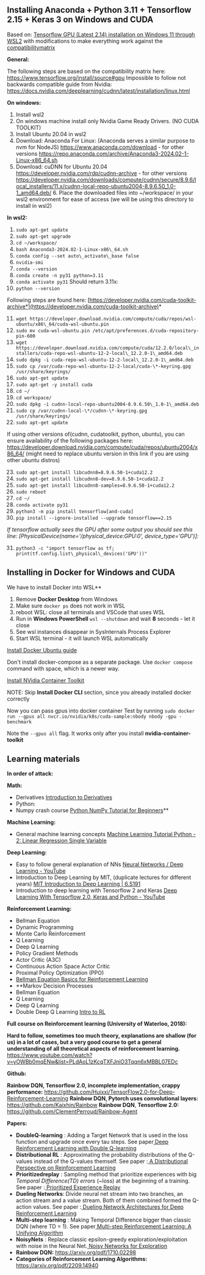 
## Installing Anaconda + Python 3.11 + Tensorflow 2.15 + Keras 3 on Windows and CUDA

Based on: [Tensorflow GPU (Latest 2.14) installation on Windows 11 through WSL2](https://www.youtube.com/watch?v=VE5OiQSfPLg) with modifications to make everything work against the [compatibilitymatrix](https://www.tensorflow.org/install/source#gpu)

**General:**

The following steps are based on the compatibility matrix here: <https://www.tensorflow.org/install/source#gpu>
Impossible to follow not backwards compatible guide from Nvidia: <https://docs.nvidia.com/deeplearning/cudnn/latest/installation/linux.html>

**On windows:**

1. Install wsl2
2. On windows machine install only Nvidia Game Ready Drivers. (NO CUDA TOOLKIT)
3. Install Ubuntu 20.04 in wsl2
4. Download: Anaconda For Linux: (Anaconda serves a similar purpose to nvm for NodeJS)
<https://www.anaconda.com/download> - for other versions
<https://repo.anaconda.com/archive/Anaconda3-2024.02-1-Linux-x86_64.sh>
5. Download: cuDNN for Ubuntu 20.04
<https://developer.nvidia.com/rdp/cudnn-archive> - for other versions
<https://developer.nvidia.com/downloads/compute/cudnn/secure/8.9.6/local_installers/11.x/cudnn-local-repo-ubuntu2004-8.9.6.50_1.0-1_amd64.deb/>
6\. Place the downloaded files into ~/workspace/ in your wsl2 environment for ease of access (we will be using this directory to install in wsl2)

**In wsl2:**

1.  `sudo apt-get update`
2.  `sudo apt-get upgrade`
3.  `cd ~/workspace/`
4.  `bash Anaconda3-2024.02-1-Linux-x86\_64.sh`
5. `conda config --set auto\_activate\_base false`
6.  `nvidia-smi`
7.  `conda --version`
8.  `conda create -n py31 python=3.11`
9.  `conda activate py31`
			Should return 3.11x:
10.  `python --version `

Following steps are found here: [https://developer.nvidia.com/cuda-toolkit-archive*](https://developer.nvidia.com/cuda-toolkit-archive)*

11.  `wget https://developer.download.nvidia.com/compute/cuda/repos/wsl-ubuntu/x86\_64/cuda-wsl-ubuntu.pin`
12.  `sudo mv cuda-wsl-ubuntu.pin /etc/apt/preferences.d/cuda-repository-pin-600`
13.  `wget https://developer.download.nvidia.com/compute/cuda/12.2.0/local\_installers/cuda-repo-wsl-ubuntu-12-2-local\_12.2.0-1\_amd64.deb`
14.  `sudo dpkg -i cuda-repo-wsl-ubuntu-12-2-local\_12.2.0-1\_amd64.deb`
15.  `sudo cp /var/cuda-repo-wsl-ubuntu-12-2-local/cuda-\*-keyring.gpg /usr/share/keyrings/`
16.  `sudo apt-get update`
17.  `sudo apt-get -y install cuda`
18.  `cd ~/`
19.  `cd workspace/`
20.  `sudo dpkg -i cudnn-local-repo-ubuntu2004-8.9.6.50\_1.0-1\_amd64.deb`
21.  `sudo cp /var/cudnn-local-\*/cudnn-\*-keyring.gpg /usr/share/keyrings/`
22.  `sudo apt-get update`

If using other versions of(cudnn, cudatoolkit, python, ubuntu), you can ensure availability of the following packages here: <https://developer.download.nvidia.com/compute/cuda/repos/ubuntu2004/x86_64/> (might need to replace ubuntu version in this link if you are using other ubuntu distros)

23.  `sudo apt-get install libcudnn8=8.9.6.50-1+cuda12.2`
24.  `sudo apt-get install libcudnn8-dev=8.9.6.50-1+cuda12.2`
25.  `sudo apt-get install libcudnn8-samples=8.9.6.50-1+cuda12.2`
26.  `sudo reboot`
27.  `cd ~/`
28.  `conda activate py31`
29.  `python3 -m pip install tensorflow[and-cuda]`
30.  `pip install --ignore-installed --upgrade tensorflow==2.15`

*If tensorflow actually sees the GPU after some output you should see this line: [PhysicalDevice(name='/physical\_device:GPU:0', device\_type='GPU')]:*

31.  `python3 -c "import tensorflow as tf; print(tf.config.list\_physical\_devices('GPU'))"`

## Installing in Docker for Windows and CUDA

We have to install Docker into WSL**

1.  Remove **Docker Desktop** from Windows
2. Make sure `docker ps` does not work in WSL
3.  reboot WSL: close all terminals and VSCode that uses WSL
4. Run in **Windows PowerShell** `wsl --shutdown` and wait **8** seconds - let it close
5. See wsl instances disappear in SysInternals Process Explorer
6. Start WSL terminal - it will launch WSL automatically

[Install Docker Ubuntu guide](https://docs.docker.com/engine/install/ubuntu/)

Don't install docker-compose as a separate package. Use `docker compose` command with space, which is a newer way.

[Install NVidia Container Toolkit](https://gist.github.com/atinfinity/f9568aa9564371f573138712070f5bad)

NOTE: Skip **Install Docker CLI** section, since you already installed docker correctly

Now you can pass gpus into docker container
Test by running `sudo docker run --gpus all nvcr.io/nvidia/k8s/cuda-sample:nbody nbody -gpu -benchmark`

Note the `--gpus all` flag. It works only after you install **nvidia-container-toolkit**

## Learning materials

**In order of attack:**

**Math:**

- Derivatives
[Introduction to Derivatives](https://www.mathsisfun.com/calculus/derivatives-introduction.html)
- Python:
- Numpy crash course
[Python NumPy Tutorial for Beginners](https://www.youtube.com/watch?v=QUT1VHiLmmI)**

**Machine Learning:**

- General machine learning concepts
[Machine Learning Tutorial Python - 2: Linear Regression Single Variable](https://www.youtube.com/watch?v=8jazNUpO3lQ&list=PLeo1K3hjS3uvCeTYTeyfe0-rN5r8zn9rw)

**Deep Learning:**

- Easy to follow general explanation of NNs
[Neural Networks / Deep Learning - YouTube](https://www.youtube.com/playlist?list=PLblh5JKOoLUIxGDQs4LFFD--41Vzf-ME1)
- Introduction to Deep Learning by MIT, (duplicate lectures for different years)
[MIT Introduction to Deep Learning | 6.S191](https://www.youtube.com/watch?v=ErnWZxJovaM&list=PLtBw6njQRU-rwp5__7C0oIVt26ZgjG9NI)
- Introduction to deep learning with Tensorflow 2 and Keras
[Deep Learning With Tensorflow 2.0, Keras and Python - YouTube](https://www.youtube.com/playlist?list=PLeo1K3hjS3uu7CxAacxVndI4bE_o3BDtO)


**Reinforcement Learning:**

- Bellman Equation
- Dynamic Programming
- Monte Carlo Reinforcement
- Q Learning
- Deep Q Learning
- Policy Gradient Methods
- Actor Critic (A3C)
- Continuous Action Space Actor Critic
- Proximal Policy Optimization (PPO)
- [Bellman Equation Basics for Reinforcement Learning](https://www.youtube.com/watch?v=14BfO5lMiuk&list=PLWzQK00nc192L7UMJyTmLXaHa3KcO0wBT)
- **Markov Decision Processes
- Bellman Equation
- Q Learning
- Deep Q Learning
- Double  Deep Q Learning
[Intro to RL](https://www.youtube.com/watch?v=cVTud58UfpQ&list=PLYgyoWurxA_8ePNUuTLDtMvzyf-YW7im2)

**Full course on Reinforcement learning (University of Waterloo, 2018):**

**Hard to follow, sometimes too much theory, explanations are shallow (for us) in a lot of cases, but a very good course to get a general understanding of all theoretical aspects of reinforcement learning.**
[https://www.youtube.com/watch?v=yOWBb0mqENw&list=PLdAoL1zKcqTXFJniO3Tqqn6xMBBL07EDc
](https://www.youtube.com/watch?v=yOWBb0mqENw&list=PLdAoL1zKcqTXFJniO3Tqqn6xMBBL07EDc)

**Github:**

**Rainbow DQN, Tensorflow 2.0, incomplete implementation, crappy performance:**
<https://github.com/Huixxi/TensorFlow2.0-for-Deep-Reinforcement-Learning>
**Rainbow DQN, Pytorch uses convolutional layers:**
<https://github.com/Kaixhin/Rainbow>
**Rainbow DQN**, **Tensorflow 2.0:**
<https://github.com/ClementPerroud/Rainbow-Agent>

**Papers:**

- **DoubleQ-learning** : Adding a Target Network that is used in the loss function and upgrade once every tau steps. See paper[ ](https://arxiv.org/abs/1509.06461)[Deep Reinforcement Learning with Double Q-learning](https://arxiv.org/abs/1509.06461)
- **Distributional RL** : Approximating the probability distributions of the Q-values instead of the Q-values themself. See paper :[ ](https://arxiv.org/abs/1707.06887)[A Distributional Perspective on Reinforcement Learning](https://arxiv.org/abs/1707.06887)
- **Prioritizedreplay** : Sampling method that prioritize experiences with big *Temporal Difference(TD) errors* (~loss) at the beginning of a training. See paper :[ ](https://arxiv.org/abs/1511.05952)[Prioritized Experience Replay](https://arxiv.org/abs/1511.05952)
- **Dueling Networks**: Divide neural net stream into two branches, an action stream and a value stream. Both of them combined formed the Q-action values. See paper :[ ](https://arxiv.org/abs/1509.06461)[Dueling Network Architectures for Deep Reinforcement Learning](https://arxiv.org/abs/1509.06461)
- **Multi-step learning** : Making Temporal Difference bigger than classic DQN (where TD = 1). See paper[ ](https://arxiv.org/abs/1703.01327)[Multi-step Reinforcement Learning: A Unifying Algorithm](https://arxiv.org/abs/1703.01327)
- **NoisyNets** : Replace classic epsilon-greedy exploration/exploitation with noise in the Neural Net.[ ](https://arxiv.org/abs/1706.10295)[Noisy Networks for Exploration](https://arxiv.org/abs/1706.10295)
- **Rainbow DQN:** <https://arxiv.org/pdf/1710.02298>
- **Categories of Reinforcement Learning Algorithms:** <https://arxiv.org/pdf/2209.14940>
